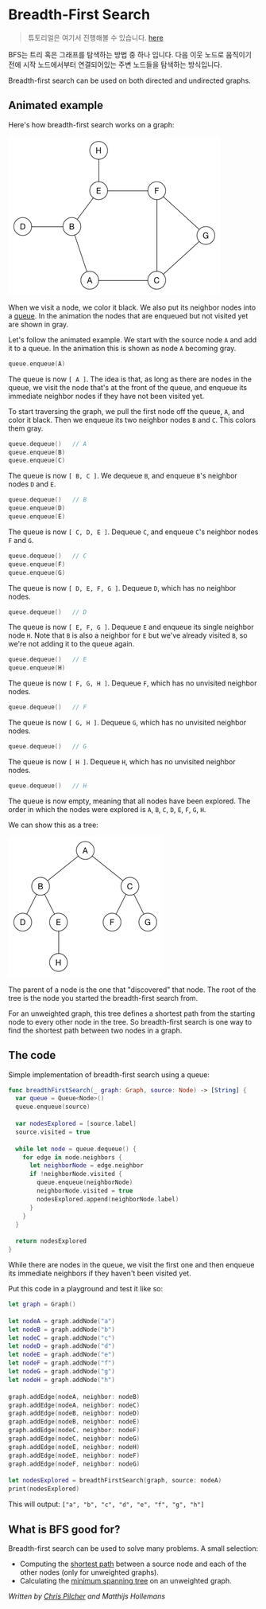 # Breadth-First Search

> 튜토리얼은 여기서 진행해볼 수 있습니다. [here](https://www.raywenderlich.com/155801/swift-algorithm-club-swift-breadth-first-search)

BFS는 트리 혹은 그래프를 탐색하는 방법 중 하나 입니다. 다음 이웃 노드로 움직이기 전에 시작 노드에서부터 연결되어있는 주변 노드들을 탐색하는 방식입니다.

Breadth-first search can be used on both directed and undirected graphs.

## Animated example

Here's how breadth-first search works on a graph:

![Animated example of a breadth-first search](Images/AnimatedExample.gif)

When we visit a node, we color it black. We also put its neighbor nodes into a [queue](../Queue/). In the animation the nodes that are enqueued but not visited yet are shown in gray.

Let's follow the animated example. We start with the source node `A` and add it to a queue. In the animation this is shown as node `A` becoming gray.

```swift
queue.enqueue(A)
```

The queue is now `[ A ]`. The idea is that, as long as there are nodes in the queue, we visit the node that's at the front of the queue, and enqueue its immediate neighbor nodes if they have not been visited yet.

To start traversing the graph, we pull the first node off the queue, `A`, and color it black. Then we enqueue its two neighbor nodes `B` and `C`. This colors them gray.

```swift
queue.dequeue()   // A
queue.enqueue(B)
queue.enqueue(C)
```

The queue is now `[ B, C ]`. We dequeue `B`, and enqueue `B`'s neighbor nodes `D` and `E`.

```swift
queue.dequeue()   // B
queue.enqueue(D)
queue.enqueue(E)
```

The queue is now `[ C, D, E ]`. Dequeue `C`, and enqueue `C`'s neighbor nodes `F` and `G`.

```swift
queue.dequeue()   // C
queue.enqueue(F)
queue.enqueue(G)
```

The queue is now `[ D, E, F, G ]`. Dequeue `D`, which has no neighbor nodes.

```swift
queue.dequeue()   // D
```

The queue is now `[ E, F, G ]`. Dequeue `E` and enqueue its single neighbor node `H`. Note that `B` is also a neighbor for `E` but we've already visited `B`, so we're not adding it to the queue again.

```swift
queue.dequeue()   // E
queue.enqueue(H)
```

The queue is now `[ F, G, H ]`. Dequeue `F`, which has no unvisited neighbor nodes.

```swift
queue.dequeue()   // F
```

The queue is now `[ G, H ]`. Dequeue `G`, which has no unvisited neighbor nodes.

```swift
queue.dequeue()   // G
```

The queue is now `[ H ]`. Dequeue `H`, which has no unvisited neighbor nodes.

```swift
queue.dequeue()   // H
```

The queue is now empty, meaning that all nodes have been explored. The order in which the nodes were explored is `A`, `B`, `C`, `D`, `E`, `F`, `G`, `H`.

We can show this as a tree:

![The BFS tree](Images/TraversalTree.png)

The parent of a node is the one that "discovered" that node. The root of the tree is the node you started the breadth-first search from.

For an unweighted graph, this tree defines a shortest path from the starting node to every other node in the tree. So breadth-first search is one way to find the shortest path between two nodes in a graph.

## The code

Simple implementation of breadth-first search using a queue:

```swift
func breadthFirstSearch(_ graph: Graph, source: Node) -> [String] {
  var queue = Queue<Node>()
  queue.enqueue(source)

  var nodesExplored = [source.label]
  source.visited = true

  while let node = queue.dequeue() {
    for edge in node.neighbors {
      let neighborNode = edge.neighbor
      if !neighborNode.visited {
        queue.enqueue(neighborNode)
        neighborNode.visited = true
        nodesExplored.append(neighborNode.label)
      }
    }
  }

  return nodesExplored
}
```

While there are nodes in the queue, we visit the first one and then enqueue its immediate neighbors if they haven't been visited yet.

Put this code in a playground and test it like so:

```swift
let graph = Graph()

let nodeA = graph.addNode("a")
let nodeB = graph.addNode("b")
let nodeC = graph.addNode("c")
let nodeD = graph.addNode("d")
let nodeE = graph.addNode("e")
let nodeF = graph.addNode("f")
let nodeG = graph.addNode("g")
let nodeH = graph.addNode("h")

graph.addEdge(nodeA, neighbor: nodeB)
graph.addEdge(nodeA, neighbor: nodeC)
graph.addEdge(nodeB, neighbor: nodeD)
graph.addEdge(nodeB, neighbor: nodeE)
graph.addEdge(nodeC, neighbor: nodeF)
graph.addEdge(nodeC, neighbor: nodeG)
graph.addEdge(nodeE, neighbor: nodeH)
graph.addEdge(nodeE, neighbor: nodeF)
graph.addEdge(nodeF, neighbor: nodeG)

let nodesExplored = breadthFirstSearch(graph, source: nodeA)
print(nodesExplored)
```

This will output: `["a", "b", "c", "d", "e", "f", "g", "h"]`
   
## What is BFS good for?

Breadth-first search can be used to solve many problems. A small selection:

* Computing the [shortest path](../Shortest%20Path%20(Unweighted)/) between a source node and each of the other nodes (only for unweighted graphs).
* Calculating the [minimum spanning tree](../Minimum%20Spanning%20Tree%20(Unweighted)/) on an unweighted graph.

*Written by [Chris Pilcher](https://github.com/chris-pilcher) and Matthijs Hollemans*
